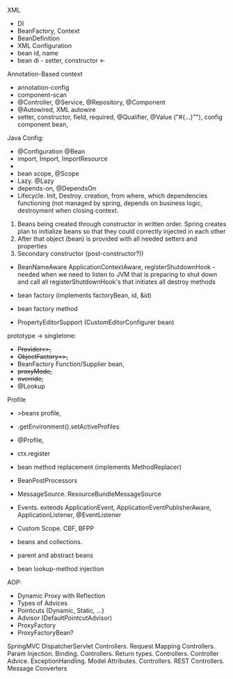 XML
- DI
- BeanFactory, Context
- BeanDefinition
- XML Configuration
- bean id, name
- bean di - setter, constructor <-

Annotation-Based context
- annotation-config
- component-scan
- @Controller, @Service, @Repository, @Component
- @Autowired, XML autowire
- setter, constructor, field, required, @Qualifier, @Value ("#{...}""), config component bean,

Java Config:
- @Configuration @Bean
- import, Import, ImportResource
- 
- bean scope, @Scope
- Lazy. @Lazy
- depends-on, @DependsOn
- Lifecycle. Init, Destroy.
creation, from where, which dependencies
functioning (not managed by spring, depends on business logic, destroyment when closing context.
1. Beans being created through constructor in written order. Spring creates plan to initialize beans 
so that they could correctly injected in each other
2. After that object (bean) is provided with all needed setters and properties
3. Secondary constructor (post-constructor?))

- BeanNameAware ApplicationContextAware, registerShutdownHook - needed when we need to listen to JVM
that is preparing to shut down and call all registerShutdownHook's that initiates all destroy methods

- bean factory (implements factoryBean, id, &id)
- bean factory method
- PropertyEditorSupport (CustomEditorConfigurer bean)

prototype -> singletone:
- ~~Provider<>,~~
- ~~ObjectFactory<>,~~
- BeanFactory Function/Supplier bean,
- ~~proxyMode,~~
- ~~override,~~
- @Lookup



Profile
- &gt;beans profile,
- .getEnvironment().setActiveProfiles
- @Profile,
- ctx.register

- bean method replacement (implements MethodReplacer)

- BeanPostProcessors
- MessageSource. ResourceBundleMessageSource
- Events. extends ApplicationEvent, ApplicationEventPublisherAware, ApplicationListener, @EventListener
- Custom Scope. CBF, BFPP
- beans and collections.
- parent and abstract beans
- bean lookup-method injection

AOP:
- Dynamic Proxy with Reflection
- Types of Advices
- Pointcuts (Dynamic, Static, ...)
- Advisor (DefaultPointcutAdvisor)
- ProxyFactory
- ProxyFactoryBean?

SpringMVC 
DispatcherServlet 
Controllers. Request Mapping 
Controllers. Param Injection. Binding. 
Controllers. Return types. 
Controllers. Controller Advice. ExceptionHandling. Model Attributes. 
Controllers. REST 
Controllers. Message Converters


